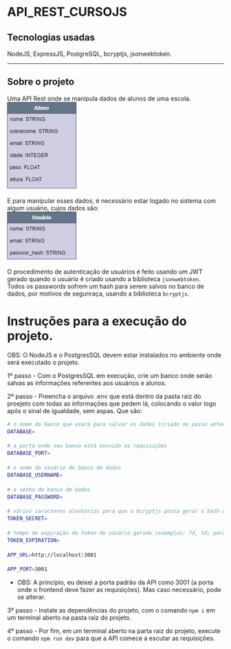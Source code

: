 # API_REST_CURSOJS

<h2>Tecnologias usadas</h2>
NodeJS, ExpressJS, PostgreSQL, bcryptjs, jsonwebtoken.
<hr>

<h2>Sobre o projeto</h2>
Uma API Rest onde se manipula dados de alunos de uma escola.  <br>
<img src="imgs-readme/Aluno.png" />

E para manipular esses dados, é necessário estar logado no sistema com algum usuário, cujos dados são: <br>
<img src="imgs-readme/User.png" />

O procedimento de autenticação de usuários é feito usando um JWT gerado quando o usuário é criado usando a biblioteca `jsonwebtoken`. <br>
Todos os passwords sofrem um hash para serem salvos no banco de dados, por motivos de segunraça, usando a biblioteca `bcryptjs`.

# Instruções para a execução do projeto. 
OBS: O NodeJS e o PostgresSQL devem estar instalados no ambiente onde será executado o projeto.

1º passo - Com o PostgresSQL em execução, crie um banco onde serão salvas as informações referentes aos usuários e alunos.

2º passo - Preencha o arquivo .env que está dentro da pasta raiz  do proejeto com todas as informações que pedem lá, colocando o valor logo após o sinal de igualdade, sem aspas. Que são:<br> 

```bash
# o nome do banco que usará para salvar os dados (criado no passo anterior)
DATABASE=

# a porta onde seu banco está ounvido as requisições
DATABASE_PORT=

# o nome do usuário do banco de dados
DATABASE_USERNAME=

# a senha do banco de dados
DATABASE_PASSWORD=

# vários caracteres aleatórios para que o bcryptjs possa gerar o hash a partir da senha do usuário.
TOKEN_SECRET=

# tempo de expiração do token do usuário gerado (exemplos: 7d, 5d; para 7 dias e 5 dias respectivamente).
TOKEN_EXPIRATION=

APP_URL=http://localhost:3001

APP_PORT=3001 
```

* OBS: A princípio, eu deixei a porta padrão da API como 3001 (a porta onde o frontend deve fazer as requisições). Mas caso necessário, pode se alterar.

3º passo - Instale as dependências do projeto, com o comando `npm i` em um terminal aberto na pasta raiz do projeto.

4º passo - Por fim, em um terminal aberto na parta raiz do projeto, execute o comando `npm run dev` para que a API comece a escutar as requisições.
